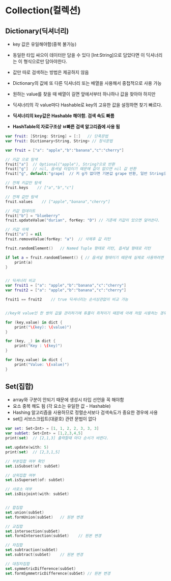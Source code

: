# Collection(컬렉션)

## Dictionary(딕셔너리)
- key 값은 유일해야함(중복 불가능)
- 동일한 타입 싸으이 데이터만 담을 수 있다 [Int:String]으로 담았다면 이 딕셔너리는 이 형식으로만 담아야한다.
- 값만 따로 검색하는 방법은 제공하지 않음
- Dictionary의 값에 또 다른 딕셔너리 또는 배열을 사용해서 중첩적으로 사용 가능

- 원하는 value를 찾을 때 배열이 길면 앞에서부터 하나하나 값을 찾아야 하지만
- 딕셔너리의 각 value마다 Hashable로 key의 고유한 값을 설정하면 찾기 빠르다.
- **딕셔너리의 key값은 Hashable 해야함. 검색 속도 빠름**
- **HashTable의 자료구조상 ㅂ빠른 검색 알고리즘에 사용 됨**


```swift
var fruit: [String: String] = [:]   // 단축문법
var fruit: Dictionary<String, String> // 정식문법

var fruit = ["a": "apple","b":"banana","c":"cherry"]

// 키값 으로 탐색
fruit["a"]  // Optional("apple"), String?으로 반환
fruit["g"]  // nil, 옵셔널 타입이기 때문에 값이 없으면 nil 값 반환
fruit["g", default:"grape]  // 키 g가 없다면 기본값 grape 반환, 일반 String으로 반환

// 전체 키값만 탐색
fruit.keys    // ["a","b","c"]

// 전체 값만 탐색
fruit.values    // ["apple","banana","cherry"]

// 키값 업데이트
fruit["b"] = "blueberry"
fruit.updateValue("durian", forKey: "D") // 기존에 키값이 있으면 덮어쓴다.

// 키값 삭제
fruit["a"] = nil
fruit.removeValue(forKey: "a")  // 삭제후 값 리턴

fruit.randomElement()   // Named Tuple 형태로 리턴, 옵셔널 형태로 리턴

if let a = fruit.randomElement() { // 옵셔널 형태이기 때문에 실제로 사용하려면 바인딩해서 사용
    print(a)
}


// 딕셔너리 비교
var fruit1 = ["a": "apple","b":"banana","c":"cherry"]
var fruit2 = ["a": "apple","b":"banana","c":"cherry"]

fruit1 == fruit2    // true 딕셔너리는 순서상관없이 비교 가능


//key와 value인 한 쌍의 값을 관리하기에 튜플이 최적이기 때문에 아래 처럼 사용하는 경우가 많다.

for (key,value) in dict {
    print("\(key): \(value)")
}

for (key, _) in dict {
    print("Key : \(key)")
}

for (key,value) in dict {
    print("Value: \(value)")
}
```

## Set(집합)
- array와 구분이 안되기 때문에 생성시 타입 선언을 꼭 해야함
- 요소 중복 해도 됨 (각 요소는 유일한 값 - Hashable)
- Hashing 알고리즘을 사용하므로 정렬순서보다 검색속도가 중요한 경우에 사용
- set[] 서브스크립트(대괄호) 관련 문법이 없다

```swift
var set: Set<Int> = [1, 1, 2, 2, 3, 3, 3]
var subSet: Set<Int> = [1,2,3,4,5]
print(set)  // [2,1,3] 출력할때 마다 순서가 바뀐다.

set.update(with: 5)
print(set)  // [2,3,1,5]

// 부분집합 여부 확인
set.isSubset(of: subSet)

// 상위집합 여부
set.isSuperset(of: subSet)

// 서로소 여부
set.isDisjoint(with: subSet)


// 합집합
set.union(subSet)
set.formUnion(subSet)   // 원본 변경

// 교집합
set.intersection(subSet)
set.formIntersection(subSet)    // 원본 변경

// 차집합
set.subtraction(subSet)
set.subtract(subSet)    // 원본 변경

// 대칭차집합
set.symmetricDifference(subSet)
set.formSymmetricDifference(subSet) // 원본 변경

```

